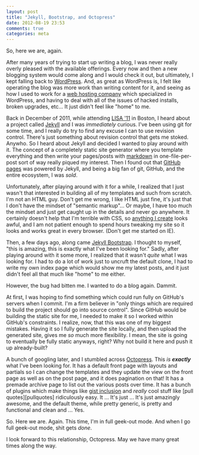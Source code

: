 ```yaml
---
layout: post
title: "Jekyll, Bootstrap, and Octopress"
date: 2012-08-19 23:53
comments: true
categories: meta
---
```


So, here we are, again.

After many years of trying to start up writing a blog, I was never really overly pleased with the available offerings.
Every now and then a new blogging system would come along and I would check it out, but ultimately, I kept falling back to [WordPress][wordpress].
And, as great as WordPress is, I felt like operating the blog was more work than writing content for it, and seeing as how I used to work for a [web hosting company][dreamhost] which specialized in WordPress, and having to deal with all of the issues of hacked installs, broken upgrades, etc... It just didn't feel like "home" to me.

Back in December of 2011, while attending [LISA '11][lisa11] in Boston, I heard about a project called [Jekyll][jekyll] and I was *immediately* curious.
I've been using git for some time, and I really do try to find any excuse I can to use revision control.
There's just something about revision control that gets me stoked.
Anywho.
So I heard about Jekyll and decided I wanted to play around with it.
The concept of a completely static site generator where you template everything and then write your pages/posts with [markdown][markdown] in one-file-per-post sort of way really piqued my interest.
Then I found out that [GitHub pages][ghpages] was powered by Jekyll, and being a big fan of git, GitHub, and the entire ecosystem, I was *sold*.

Unfortunately, after playing around with it for a while, I realized that I just wasn't that interested in building all of my templates and such from scratch.
I'm not an HTML guy.
Don't get me wrong, I like HTML just fine, it's just that I don't have the mindset of "semantic markup"... Or maybe, I have too much the mindset and just get caught up in the details and never go anywhere.
It certainly doesn't help that I'm terrible with CSS, so [anything I create][sk] looks awful, and I am not patient enough to spend hours tweaking my site so it looks and works great in every browser. (Don't get me started on IE).

Then, a few days ago, along came [Jekyll Bootstrap][jekyll-bootstrap].
I thought to myself, "this is amazing, this is exactly what I've been looking for."
Sadly, after playing around with it some more, I realized that it wasn't *quite* what I was looking for.
I had to do a lot of work just to uncruft the default clone, I had to write my own index page which would show me my latest posts, and it just didn't feel all that much like "home" to me either.

However, the bug had bitten me. I wanted to do a blog again. Dammit.

At first, I was hoping to find something which could run fully on GitHub's servers when I commit.
I'm a firm believer in "only things which are required to build the project should go into source control".
Since GitHub would be building the static site for me, I needed to make it so I worked within GitHub's constraints.
I realize, now, that this was one of my biggest mistakes.
Having it so I fully generate the site locally, and then upload the generated site, gives me *so* much more flexibility.
I mean, the site is going to eventually be fully static anyways, right?
Why not build it here and push it up already-built?

A bunch of googling later, and I stumbled across [Octopress][octopress].
This *is* ***exactly*** what I've been looking for.
It has a default front page with layouts and partials so I can change the templates and they update the view on the front page as well as on the post page, and it does pagination on that!
It has a premade archive page to list out the various posts over time.
It has a bunch of plugins which make things like [gist inclusion][gist-tag] and *really* cool stuff like [pull quotes][pullquotes] ridiculously easy.
It ...
It's just ...
It's just amazingly awesome, and the default theme, while pretty generic, is pretty and functional and clean and ... Yes.

So.
Here we are.
Again.
This time, I'm in full geek-out mode.
And when I go full geek-out mode, shit gets *done*.

I look forward to this relationship, Octopress. May we have many great times along the way.


[lisa11]: http://static.usenix.org/events/lisa11/index.html "LISA '11 site"
[jekyll]: https://github.com/mojombo/jekyll "jekyll project on GitHub"
[wordpress]: http://wordpress.org/ "WordPress"
[markdown]: http://daringfireball.net/projects/markdown/ "Markdown"
[ghpages]: http://pages.github.com/ "GitHub Pages"
[sk]: http://scriptkitchen.com/ "scriptkitchen.com - coming soon!"
[jekyll-bootstrap]: http://jekyllbootstrap.com/ "Jekyll Bootstrap"
[octopress]: http://octopress.org/ "Octopress"
[gist-tag]: http://octopress.org/docs/plugins/gist-tag/ "gist-tag octopress plugin"
[dreamhost]: https://www.dreamhost.com/ "DreamHost Web Hosting"
